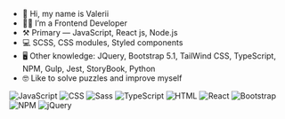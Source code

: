 - 👋 Hi, my name is Valerii
- 👨‍💻 I’m a Frontend Developer
- ⚒ Primary — JavaScript, React js, Node.js
- 💻 SCSS, CSS modules, Styled components
- 🖥 Other knowledge: JQuery, Bootstrap 5.1, TailWind CSS, TypeScript, NPM, Gulp, Jest, StoryBook, Python
- 🤓 Like to solve puzzles and improve myself

![JavaScript](https://img.shields.io/badge/-JavaScript-333?logo=javascript&logoColor=yellow&style=flat-square)
![CSS](https://img.shields.io/badge/-CSS-1572B6?logo=css3&logoColor=white&style=flat-square)
![Sass](https://img.shields.io/badge/-Sass-CC6699?logo=sass&logoColor=white&style=flat-square)
![TypeScript](https://img.shields.io/badge/-TypeScript-007ACC?logo=typescript&logoColor=white&style=flat-square)
![HTML](https://img.shields.io/badge/-HTML-E34F26?logo=html5&logoColor=white&style=flat-square)
![React](https://img.shields.io/badge/-React-61DAFB?logo=react&logoColor=black&style=flat-square)
![Bootstrap](https://img.shields.io/badge/-Bootstrap-563D7C?logo=bootstrap&logoColor=white&style=flat-square)
![NPM](https://img.shields.io/badge/-NPM-CB3837?logo=npm&logoColor=white&style=flat-square)
![jQuery](https://img.shields.io/badge/-jQuery-0769AD?logo=jquery&logoColor=white&style=flat-square)
